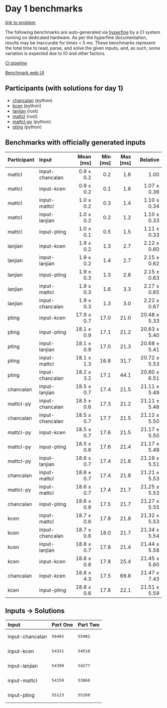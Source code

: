 # Day 1 benchmarks

[link to problem](https://adventofcode.com/2023/day/1)

The following benchmarks are auto-generated via
[hyperfine](https://github.com/sharkdp/hyperfine) by a CI system running on
dedicated hardware. As per the hyperfine documentation, results may be
inaccurate for times < 5 ms. These benchmarks represent the total time to read,
parse, and solve the given inputs, and, as such, some variation is expected due
to IO and other factors.

[CI pipeline](http://ci.papercode.net:8080/teams/main/pipelines/aoc2023)

[Benchmark web UI](https://aoc.ancalagon.black)


## Participants (with solutions for day 1)

- [chancalan](https://github.com/chancalan/aoc2023) (python)
- [kcen](https://github.com/kcen/aoc2023) (python)
- [lanjian](https://github.com/lanjian/aoc-2023) (rust)
- [mattcl](https://github.com/mattcl/aoc2023) (rust)
- [mattcl-py](https://github.com/mattcl/aoc2023-py) (python)
- [pting](https://github.com/pting/aoc2023) (python)


## Benchmarks with officially generated inputs

| Participant | Input | Mean [ms] | Min [ms] | Max [ms] | Relative |
|:---|:---|---:|---:|---:|---:|
| mattcl | input-chancalan | 0.9 ± 0.2 | 0.2 | 1.6 | 1.00 |
| mattcl | input-kcen | 0.9 ± 0.2 | 0.1 | 1.6 | 1.07 ± 0.36 |
| mattcl | input-mattcl | 1.0 ± 0.2 | 0.3 | 1.4 | 1.10 ± 0.34 |
| mattcl | input-lanjian | 1.0 ± 0.2 | 0.2 | 1.2 | 1.10 ± 0.33 |
| mattcl | input-pting | 1.0 ± 0.1 | 0.5 | 1.5 | 1.11 ± 0.33 |
| lanjian | input-kcen | 1.9 ± 0.2 | 1.3 | 2.7 | 2.12 ± 0.60 |
| lanjian | input-lanjian | 1.9 ± 0.2 | 1.4 | 2.7 | 2.15 ± 0.62 |
| lanjian | input-pting | 1.9 ± 0.3 | 1.3 | 2.8 | 2.15 ± 0.63 |
| lanjian | input-mattcl | 1.9 ± 0.3 | 1.6 | 3.3 | 2.17 ± 0.65 |
| lanjian | input-chancalan | 1.9 ± 0.3 | 1.3 | 3.0 | 2.22 ± 0.67 |
| pting | input-kcen | 17.9 ± 0.7 | 17.0 | 21.0 | 20.48 ± 5.33 |
| pting | input-pting | 18.1 ± 0.9 | 17.1 | 21.2 | 20.63 ± 5.40 |
| pting | input-lanjian | 18.1 ± 0.9 | 17.0 | 21.3 | 20.68 ± 5.41 |
| pting | input-mattcl | 18.1 ± 1.3 | 16.8 | 31.7 | 20.72 ± 5.53 |
| pting | input-chancalan | 18.2 ± 3.2 | 17.1 | 44.1 | 20.80 ± 6.51 |
| chancalan | input-lanjian | 18.5 ± 0.7 | 17.4 | 21.5 | 21.11 ± 5.49 |
| mattcl-py | input-chancalan | 18.5 ± 0.6 | 17.3 | 21.2 | 21.11 ± 5.48 |
| chancalan | input-chancalan | 18.5 ± 0.7 | 17.7 | 21.5 | 21.12 ± 5.50 |
| mattcl-py | input-kcen | 18.5 ± 0.7 | 17.6 | 21.5 | 21.17 ± 5.50 |
| mattcl-py | input-pting | 18.5 ± 0.6 | 17.6 | 21.4 | 21.17 ± 5.49 |
| mattcl-py | input-lanjian | 18.6 ± 0.7 | 17.4 | 21.6 | 21.19 ± 5.51 |
| chancalan | input-mattcl | 18.6 ± 0.7 | 17.4 | 21.8 | 21.21 ± 5.53 |
| mattcl-py | input-mattcl | 18.6 ± 0.7 | 17.4 | 21.7 | 21.25 ± 5.53 |
| chancalan | input-pting | 18.6 ± 0.8 | 17.5 | 21.7 | 21.27 ± 5.55 |
| kcen | input-mattcl | 18.7 ± 0.6 | 17.8 | 21.8 | 21.32 ± 5.53 |
| kcen | input-chancalan | 18.7 ± 0.6 | 18.0 | 21.7 | 21.34 ± 5.54 |
| kcen | input-lanjian | 18.8 ± 0.7 | 17.8 | 21.4 | 21.44 ± 5.58 |
| kcen | input-kcen | 18.8 ± 0.8 | 17.8 | 25.4 | 21.45 ± 5.60 |
| chancalan | input-kcen | 18.8 ± 4.3 | 17.5 | 69.8 | 21.47 ± 7.43 |
| kcen | input-pting | 18.8 ± 0.6 | 17.8 | 22.1 | 21.51 ± 5.59 |


## Inputs -> Solutions

| Input | Part One | Part Two |
|:---|:---|:---|
|input-chancalan|<pre>56465</pre>|<pre>55902</pre>|
|input-kcen|<pre>54331</pre>|<pre>54518</pre>|
|input-lanjian|<pre>54390</pre>|<pre>54277</pre>|
|input-mattcl|<pre>54159</pre>|<pre>53866</pre>|
|input-pting|<pre>55123</pre>|<pre>55260</pre>|